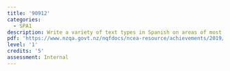 ```yaml
---
title: '90912'
categories:
  - SPA1
description: Write a variety of text types in Spanish on areas of most immediate relevance
pdf: 'https://www.nzqa.govt.nz/nqfdocs/ncea-resource/achievements/2019/as90912.pdf'
level: '1'
credits: '5'
assessment: Internal
---
```


